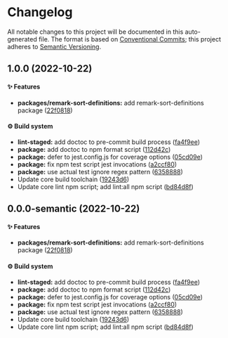 # Changelog

All notable changes to this project will be documented in this auto-generated
file. The format is based on [Conventional Commits][9]; this project adheres to
[Semantic Versioning][10].

## 1.0.0 (2022-10-22)

#### ✨ Features

- **packages/remark-sort-definitions:** add remark-sort-definitions package
  ([22f0818][1])

#### ⚙️ Build system

- **lint-staged:** add doctoc to pre-commit build process ([fa4f9ee][2])
- **package:** add doctoc to npm format script ([112d42c][3])
- **package:** defer to jest.config.js for coverage options ([05cd09e][4])
- **package:** fix npm test script jest invocations ([a2ccf80][5])
- **package:** use actual test ignore regex pattern ([6358888][6])
- Update core build toolchain ([19243d6][7])
- Update core lint npm script; add lint:all npm script ([bd84d8f][8])

## 0.0.0-semantic (2022-10-22)

#### ✨ Features

- **packages/remark-sort-definitions:** add remark-sort-definitions package
  ([22f0818][1])

#### ⚙️ Build system

- **lint-staged:** add doctoc to pre-commit build process ([fa4f9ee][2])
- **package:** add doctoc to npm format script ([112d42c][3])
- **package:** defer to jest.config.js for coverage options ([05cd09e][4])
- **package:** fix npm test script jest invocations ([a2ccf80][5])
- **package:** use actual test ignore regex pattern ([6358888][6])
- Update core build toolchain ([19243d6][7])
- Update core lint npm script; add lint:all npm script ([bd84d8f][8])

[1]:
  https://github.com/Xunnamius/unified-utils/commit/22f08182701455c6ed489a180335150a895071d7
[2]:
  https://github.com/Xunnamius/unified-utils/commit/fa4f9ee3f9cd922875cf077f6d8b74105f0ba55e
[3]:
  https://github.com/Xunnamius/unified-utils/commit/112d42c6999f758ff618f4e116eb7cf38c09f77c
[4]:
  https://github.com/Xunnamius/unified-utils/commit/05cd09e0cf13f18fa56f6156516bcf546b1238e6
[5]:
  https://github.com/Xunnamius/unified-utils/commit/a2ccf801276c84e54d3fc1afaad574f78408d86f
[6]:
  https://github.com/Xunnamius/unified-utils/commit/63588887a7377f3ee7488b19c87f1f2bf1faa811
[7]:
  https://github.com/Xunnamius/unified-utils/commit/19243d623ba14cfd629c5e4632e6a75de508592b
[8]:
  https://github.com/Xunnamius/unified-utils/commit/bd84d8fc1fb5c4d1828a16a47214a6730f34899a
[9]: https://conventionalcommits.org
[10]: https://semver.org
